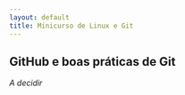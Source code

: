 ```yaml
---
layout: default
title: Minicurso de Linux e Git
---
```



## GitHub e boas práticas de Git

_A decidir_

